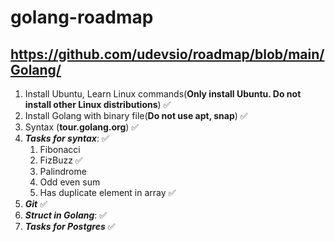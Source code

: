 # golang-roadmap

## https://github.com/udevsio/roadmap/blob/main/Golang/


1. Install Ubuntu, Learn Linux commands(**Only install Ubuntu. Do not install other Linux distributions**) ✅
2. Install Golang with binary file(**Do not use apt, snap**) ✅
3. Syntax (**tour.golang.org**) ✅
4. **_Tasks for syntax_**: ✅
   1. Fibonacci
   2. FizBuzz ✅
   3. Palindrome
   4. Odd even sum
   5. Has duplicate element in array ✅
5. **_Git_**  ✅
7. **_Struct in Golang_**: ✅
14. **_Tasks for Postgres_** ✅
